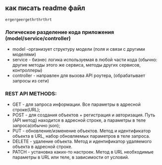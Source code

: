 ## как писать readme файл
`ergergeergethrthrthrt`
### Логическое разделение кода приложения (model/service/controller)
- model -организует структуру модели (поля и связи с другими моделями)
- service - бизнес логика используемая в любой части кода (обычно: другие методы этого же сервиса, методы других сервисов, контроллеры)
- controller - направлен для вызова API роутера, (обрабатывает запросы из сети) 
### REST API METHODS:
- GET - для запроса информации. Все параметры в адресной строке(URL);
- POST - для создания объектов + регистрация и авторизация. Путь (API метод) находится в адресной строке, а параметры в теле запроса(обычно json);
- PUT - обновление/изменение объектов. Метод и идентификатор объекта в URL, набор обновляемых параметров в теле запроса.
- DELETE - удаление объекта. Метод и идентификатор удаляемого объекта в адресной строке.
- PATCH - установка каких-то настроек. Метод в URL необходимые параметры в URL или теле, в зависимости от условий.